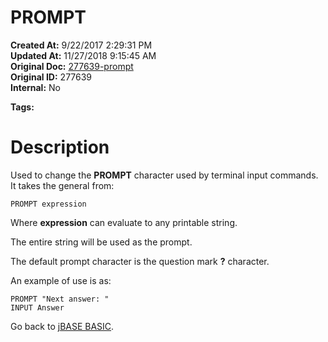 # PROMPT

**Created At:** 9/22/2017 2:29:31 PM  
**Updated At:** 11/27/2018 9:15:45 AM  
**Original Doc:** [277639-prompt](https://docs.jbase.com/36868-jbase-basic/277639-prompt)  
**Original ID:** 277639  
**Internal:** No  

**Tags:**
<badge text='terminal input' vertical='middle' />

# Description

Used to change the **PROMPT** character used by terminal input commands. It takes the general from:

```
PROMPT expression
```

Where **expression** can evaluate to any printable string.

The entire string will be used as the prompt.

The default prompt character is the question mark **?** character.

An example of use is as:

```
PROMPT "Next answer: "
INPUT Answer
```



Go back to [jBASE BASIC](./../jbase-basic-programmers-reference-guide).
